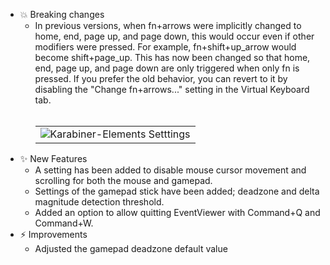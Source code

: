 -   💥 Breaking changes
    -   In previous versions, when fn+arrows were implicitly changed to home, end, page up, and page down, this would occur even if other modifiers were pressed.
        For example, fn+shift+up_arrow would become shift+page_up.
        This has now been changed so that home, end, page up, and page down are only triggered when only fn is pressed.
        If you prefer the old behavior, you can revert to it by disabling the "Change fn+arrows..." setting in the Virtual Keyboard tab.
        <br/><br/>
        <table><tbody><tr><td><!-- border hack -->
        <img src="https://karabiner-elements.pqrs.org/docs/releasenotes/images/v15.1.0/strict-fn-arrows@2x.png" alt="Karabiner-Elements Setttings" />
        </td></tr></tbody></table>
-   ✨ New Features
    -   A setting has been added to disable mouse cursor movement and scrolling for both the mouse and gamepad.
    -   Settings of the gamepad stick have been added; deadzone and delta magnitude detection threshold.
    -   Added an option to allow quitting EventViewer with Command+Q and Command+W.
-   ⚡️ Improvements
    -   Adjusted the gamepad deadzone default value
